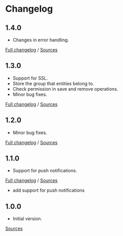 # Changelog

## 1.4.0

* Changes in error handling.

[Full changelog](https://github.com/mobeelizer/android-sdk/compare/1.3.0...1.4.0) / [Sources](https://github.com/mobeelizer/android-sdk/tree/1.4.0)

## 1.3.0

* Support for SSL.
* Store the group that entities belong to.
* Check permission in save and remove operations.
* Minor bug fixes.

[Full changelog](https://github.com/mobeelizer/ios-sdk/compare/1.2.0...1.3.0) / [Sources](https://github.com/mobeelizer/ios-sdk/tree/1.3.0)

## 1.2.0

* Minor bug fixes.

[Full changelog](https://github.com/mobeelizer/ios-sdk/compare/1.1.0...1.2.0) / [Sources](https://github.com/mobeelizer/ios-sdk/tree/1.2.0)

## 1.1.0

* Support for push notifications.

[Full changelog](https://github.com/mobeelizer/ios-sdk/compare/1.0.0...1.1.0) / [Sources](https://github.com/mobeelizer/ios-sdk/tree/1.1.0)

* add support for push notifications

## 1.0.0

* Initial version.

[Sources](https://github.com/mobeelizer/ios-sdk/tree/1.0.0)
